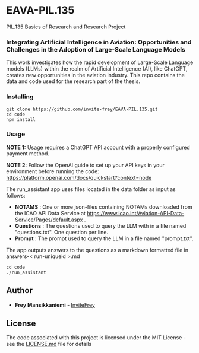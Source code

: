 # EAVA-PIL.135
PIL.135 Basics of Research and Research Project

### Integrating Artificial Intelligence in Aviation: Opportunities and Challenges in the Adoption of Large-Scale Language Models

This work investigates how the rapid development of Large-Scale Language models (LLMs) within the realm of Artificial Intelligence (AI), like ChatGPT, creates new opportunities in the aviation industry. This repo contains the data and code used for the research part of the thesis.

### Installing

```
git clone https://github.com/invite-frey/EAVA-PIL.135.git
cd code
npm install
```
### Usage

**NOTE 1:** Usage requires a ChatGPT API account with a properly configured payment method.

**NOTE 2:** Follow the OpenAI guide to set up your API keys in your environment before running the code: https://platform.openai.com/docs/quickstart?context=node

The run_assistant app uses files located in the data folder as input as follows:

* **NOTAMS** : One or more json-files containing NOTAMs downloaded from the ICAO API Data Service at https://www.icao.int/Aviation-API-Data-Service/Pages/default.aspx .
* **Questions** : The questions used to query the LLM with in a file named "questions.txt". One question per line.
* **Prompt** : The prompt used to query the LLM in a file named "prompt.txt".

The app outputs answers to the questions as a markdown formatted file in answers-< run-uniqueid >.md 

```
cd code
./run_assistant
```

## Author

* **Frey Mansikkaniemi** - [InviteFrey](https://github.com/invite-frey)

## License

The code associated with this project is licensed under the MIT License - see the [LICENSE.md](LICENSE.md) file for details